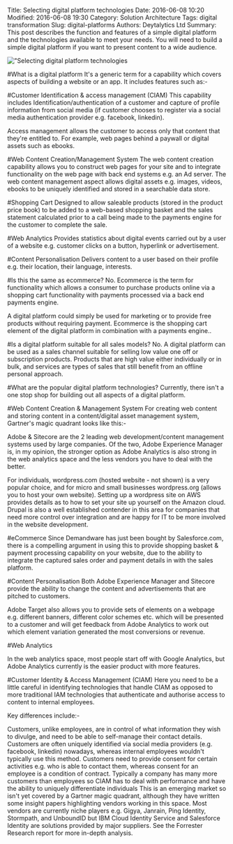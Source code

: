 Title: Selecting digital platform technologies
Date: 2016-06-08 10:20
Modified: 2016-06-08 19:30
Category: Solution Architecture
Tags: digital transformation
Slug: digital-platforms
Authors: Deytalytics Ltd
Summary: This post describes the function and features  of a simple digital platform and the technologies available to meet your needs. You will need to build a simple digital platform if you want to present content to a wide audience.


!["Selecting digital platform technologies](https://media-exp1.licdn.com/dms/image/C4E12AQEZhZQDGYI4wg/article-cover_image-shrink_423_752/0?e=1604534400&v=beta&t=0Rk_1UGfNa0Bq6MDf9abH3O9U7NrnaSVYp9jnJaGffY)

#What is a digital platform
It's a generic term for a capability which covers aspects of building a website or an app. It includes features such as:-

#Customer Identification & access management (CIAM)
This capability includes Identification/authentication of a customer and capture of profile information from social media (if customer chooses to register via a social media authentication provider e.g. facebook, linkedin).

Access management allows the customer to access only that content that they're entitled to. For example, web pages behind a paywall or digital assets such as ebooks.

#Web Content Creation/Management System
The web content creation capability allows you to construct web pages for your site and to integrate functionality on the web page with back end systems e.g. an Ad server. The web content management aspect allows digital assets e.g. images, videos, ebooks to be uniquely identified and stored in a searchable data store. 

#Shopping Cart
Designed to allow saleable products (stored in the product price book) to be added to a web-based shopping basket and the sales statement calculated prior to a call being made to the payments engine for the customer to complete the sale.

#Web Analytics
Provides statistics about digital events carried out by a user of a website e.g. customer clicks on a button, hyperlink or advertisement.

#Content Personalisation
Delivers content to a user based on their profile e.g. their location, their language, interests.

#Is this the same as ecommerce?
No. Ecommerce is the term for functionality which allows a consumer to purchase products online via a shopping cart functionality with payments processed via a back end payments engine.

A digital platform could simply be used for marketing or to provide free products without requiring payment. Ecommerce is the shopping cart element of the digital platform in combination with a payments engine.. 

#Is a digital platform suitable for all sales models?
No. A digital platform can be used as a sales channel suitable for selling low value one off or subscription products. Products that are high value either individually or in bulk, and services are types of sales that still benefit from an offline personal approach.

#What are the popular digital platform technologies?
Currently, there isn't a one stop shop for building out all aspects of a digital platform.

#Web Content Creation & Management System
For creating web content and storing content in a content/digital asset management system, Gartner's magic quadrant looks like this:-


Adobe & Sitecore are the 2 leading web development/content management systems used by large companies. Of the two, Adobe Experience Manager  is, in my opinion, the stronger option as Adobe Analytics is also strong in the web analytics space and the less vendors you have to deal with the better.

For individuals, wordpress.com (hosted website - not shown) is a very popular choice, and for micro and small businesses wordpress.org (allows you to host your own website). Setting up a wordpress site on AWS provides details as to how to set your site up yourself on the Amazon cloud.  Drupal is also a well established contender in this area for companies that need more control over integration and are happy for IT to be more involved in the website development.

#eCommerce
Since Demandware has just been bought by Salesforce.com, there is a compelling argument in using this to provide shopping basket & payment processing capability on your website, due to the ability to integrate the captured sales order and payment details in with the sales platform.


#Content Personalisation
Both Adobe Experience Manager and Sitecore provide the ability to change the content and advertisements that are pitched to customers.

Adobe Target also allows you to provide sets of elements on a webpage e.g. different banners, different color schemes etc. which will be presented to a customer and will get feedback from Adobe Analytics to work out which element variation generated the most conversions or revenue.

#Web Analytics

In the web analytics space, most people start off with Google Analytics, but Adobe Analytics currently is the easier product with more features. 

#Customer Identity & Access Management (CIAM)
Here you need to be a little careful in identifying technologies that handle CIAM as opposed to more traditional IAM technologies that authenticate and authorise access to content to internal employees.

Key differences include:-

Customers, unlike employees, are in control of what information they wish to divulge, and need to be able to self-manage their contact details.
Customers are often uniquely identified via social media providers (e.g. facebook, linkedin) nowadays, whereas internal employees wouldn't typically use this method.
Customers need to provide consent for certain activities e.g. who is able to contact them, whereas consent for an employee is a condition of contract.
Typically a company has many more customers than employees so CIAM has to deal with performance and have the ability to uniquely differentiate individuals
This is an emerging market so isn't yet covered by a Gartner magic quadrant, although they have written some insight papers highlighting vendors working in this space. Most vendors are currently niche players e.g. Gigya, Janrain, Ping Identity, Stormpath, and UnboundID but IBM Cloud Identity Service and Salesforce Identity are solutions provided by major suppliers. See the Forrester Research report for more in-depth analysis.

